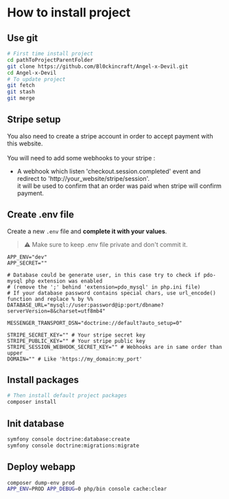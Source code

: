 # How to install project

## Use git

```bash
# First time install project
cd pathToProjectParentFolder
git clone https://github.com/Bl0ckincraft/Angel-x-Devil.git
cd Angel-x-Devil
# To update project
git fetch
git stash
git merge
```

## Stripe setup

You also need to create a stripe account in order to accept payment with this website. <br/>
<br/>
You will need to add some webhooks to your stripe :

- A webhook which listen 'checkout.session.completed' event and redirect to 'http://your_website/stripe/session'. <br/>
  it will be used to confirm that an order was paid when stripe will confirm payment.

## Create .env file

Create a new `.env` file and **complete it with your values**.
> :warning: Make sure to keep .env file private and don't commit it.

```dotenv
APP_ENV="dev"
APP_SECRET=""

# Database could be generate user, in this case try to check if pdo-mysql php extension was enabled
# (remove the ';' behind 'extension=pdo_mysql' in php.ini file)
# If your database password contains special chars, use url_encode() function and replace % by %%
DATABASE_URL="mysql://user:password@ip:port/dbname?serverVersion=8&charset=utf8mb4"

MESSENGER_TRANSPORT_DSN="doctrine://default?auto_setup=0"

STRIPE_SECRET_KEY="" # Your stripe secret key
STRIPE_PUBLIC_KEY="" # Your stripe public key
STRIPE_SESSION_WEBHOOK_SECRET_KEY="" # Webhooks are in same order than upper
DOMAIN="" # Like 'https://my_domain:my_port'
```

## Install packages

```bash
# Then install default project packages
composer install
```

## Init database

```bash
symfony console doctrine:database:create
symfony console doctrine:migrations:migrate
```

## Deploy webapp

```bash
composer dump-env prod
APP_ENV=PROD APP_DEBUG=0 php/bin console cache:clear
```
